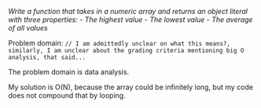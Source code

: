 _Write a function that takes in a numeric array and returns an object literal with three properties: - The highest value - The lowest value - The average of all values_

Problem domain: 
`// I am admittedly unclear on what this means?, similarly, I am unclear about the grading criteria mentioning big O analysis, that said...`

The problem domain is data analysis.

My solution is O(N), because the array could be infinitely long, but my code does not compound that by looping.